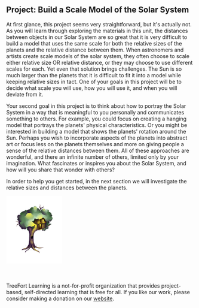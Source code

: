 <h2>Project: Build a Scale Model of the Solar System</h2>

<p>At first glance, this project seems very straightforward, but it's actually not. As you will learn through exploring the materials in this unit, the distances between objects in our Solar System are so great that it is very difficult to build a model that uses the same scale for both the relative sizes of the planets and the relative distance between them. When astronomers and artists create scale models of the solar system, they often choose to scale either relative size OR relative distance, or they may choose to use different scales for each. Yet even that solution brings challenges. The Sun is so much larger than the planets that it is difficult to fit it into a model while keeping relative sizes in tact. One of your goals in this project will be to decide what scale you will use, how you will use it, and when you will deviate from it.</p>

<p>Your second goal in this project is to think about how to portray the Solar System in a way that is meaningful to you personally and communicates something to others. For example, you could focus on creating a hanging model that portrays the planets' physical characteristics. Or you might be interested in building a model that shows the planets' rotation around the Sun. Perhaps you wish to incorporate aspects of the planets into abstract art or focus less on the planets themselves and more on giving people a sense of the relative distances between them. All of these approaches are wonderful, and there an infinite number of others, limited only by your imagination. What fascinates or inspires you about the Solar System, and how will you share that wonder with others?</p>

<p>In order to help you get started, in the next section we will investigate the relative sizes and distances between the planets.</p>

![](/img/treeFortLogo.png)

<p><br><br>TreeFort Learning is a not-for-profit organization that provides project-based, self-directed learning that is free for all.  If you like our work, please consider making a donation on our <a href="http://www.treefortlearning.org">website</a>.</p>


